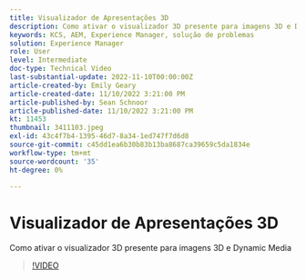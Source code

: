 ```yaml
---
title: Visualizador de Apresentações 3D
description: Como ativar o visualizador 3D presente para imagens 3D e Dynamic Media
keywords: KCS, AEM, Experience Manager, solução de problemas
solution: Experience Manager
role: User
level: Intermediate
doc-type: Technical Video
last-substantial-update: 2022-11-10T00:00:00Z
article-created-by: Emily Geary
article-created-date: 11/10/2022 3:21:00 PM
article-published-by: Sean Schnoor
article-published-date: 11/10/2022 3:21:00 PM
kt: 11453
thumbnail: 3411103.jpeg
exl-id: 43c4f7b4-1395-46d7-8a34-1ed747f7d6d8
source-git-commit: c45dd1ea6b30b83b13ba8687ca39659c5da1834e
workflow-type: tm+mt
source-wordcount: '35'
ht-degree: 0%

---
```


# Visualizador de Apresentações 3D

Como ativar o visualizador 3D presente para imagens 3D e Dynamic Media


>[!VIDEO](https://video.tv.adobe.com/v/3411103/?quality=12&learn=on)
